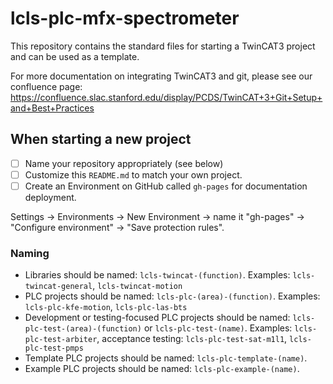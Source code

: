 # lcls-plc-mfx-spectrometer

This repository contains the standard files for starting a TwinCAT3 project and
can be used as a template. 

For more documentation on integrating TwinCAT3 and git, please see our confluence page:
https://confluence.slac.stanford.edu/display/PCDS/TwinCAT+3+Git+Setup+and+Best+Practices

## When starting a new project

 - [ ] Name your repository appropriately (see below)
 - [ ] Customize this ``README.md`` to match your own project.
 - [ ] Create an Environment on GitHub called ``gh-pages`` for documentation deployment. 

Settings -> Environments -> New Environment -> name it "gh-pages" -> "Configure environment" -> "Save protection rules".

### Naming

* Libraries should be named: ``lcls-twincat-(function)``. Examples: ``lcls-twincat-general``, ``lcls-twincat-motion``
* PLC projects should be named: ``lcls-plc-(area)-(function)``. Examples: ``lcls-plc-kfe-motion``, ``lcls-plc-las-bts``
* Development or testing-focused PLC projects should be named: ``lcls-plc-test-(area)-(function)`` or ``lcls-plc-test-(name)``. Examples: ``lcls-plc-test-arbiter``, acceptance testing: ``lcls-plc-test-sat-m1l1``, ``lcls-plc-test-pmps``
* Template PLC projects should be named: ``lcls-plc-template-(name)``.
* Example PLC projects should be named: ``lcls-plc-example-(name)``.
